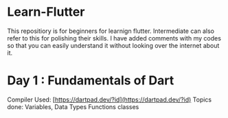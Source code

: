 # Learn-Flutter
This repositiory is for beginners for learnign flutter. Intermediate can also refer to this for polishing their skills. 
I have added comments with my codes so that you can easily understand it without looking over the internet about it.

# Day 1 : Fundamentals of Dart

Compiler Used: [https://dartpad.dev/?id](https://dartpad.dev/?id)
Topics done:
    Variables, Data Types
    Functions
    classes